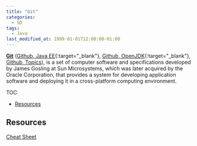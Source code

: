 ```yaml
---
title: "Git"
categories:
  - SD
tags:
  - Java
last_modified_at: 1999-01-01T12:00:00-01:00
---
```


**[Git](hthttps://git-scm.com)** ([Github, Java EE](https://github.com/javaee){:target="_blank"}, [Github, OpenJDK](https://github.com/openjdk){:target="_blank"}, [Github, Topics](https://github.com/topics/java)), is a set of computer software and specifications developed by James Gosling at Sun Microsystems, which was later acquired by the Oracle Corporation, that provides a system for developing application software and deploying it in a cross-platform computing environment.

TOC

- [Resources](#resources)


## Resources

[Cheat Sheet](/assets/images/posts/1999-01-01-Git/github-git-cheat-sheet.pdf)
